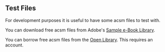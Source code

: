 Test Files
----------

For development purposes it is useful to have some acsm files to test with.

You can download free acsm files from Adobe's [Sample e-Book Library](https://www.adobe.com/solutions/ebook/digital-editions/sample-ebook-library.html).

You can borrow free acsm files from the [Open Library](https://openlibrary.org/). This requires an account.
